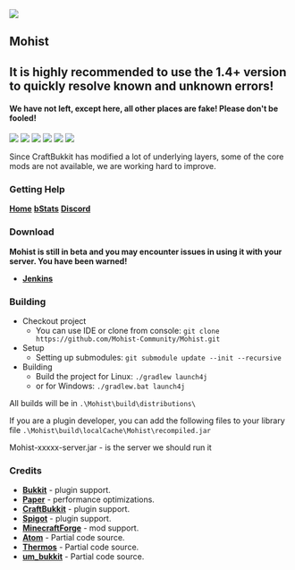 <img src="https://i.loli.net/2019/08/30/btYR9WDxd4XvhH3.png">

## Mohist

## It is highly recommended to use the 1.4+ version to quickly resolve known and unknown errors!
#### We have not left, except here, all other places are fake! Please don't be fooled!

[![](https://ci.codemc.org/buildStatus/icon?job=Mohist-Community%2FMohist-1.12.2)](https://ci.codemc.org/job/Mohist-Community/job/Mohist-1.12.2/)
![](https://img.shields.io/github/stars/Mohist-Community/Mohist.svg?label=Stars)
![](https://img.shields.io/github/license/Mohist-Community/Mohist.svg)
[![](https://img.shields.io/badge/Forge-1.12.2--14.23.5.2847-brightgreen.svg?colorB=26303d)](http://files.minecraftforge.net/maven/net/minecraftforge/forge/index_1.12.2.html)
[![](https://img.shields.io/badge/Paper-1.12.2-brightgreen.svg?colorB=DC3340)](https://papermc.io/downloads#Paper-1.12)
![](https://img.shields.io/badge/Java-8u221-brightgreen.svg?colorB=469C00)

Since CraftBukkit has modified a lot of underlying layers, some of the core mods are not available, we are working hard to improve.

### Getting Help
   [**Home**](https://mohist.red/)
   [**bStats**](https://bstats.org/plugin/bukkit/Mohist)
   [**Discord**](https://discord.gg/JPF68ZM)

### Download
**Mohist is still in beta and you may encounter issues in using it with your server. You have been warned!**
* [**Jenkins**](https://ci.codemc.org/job/Mohist-Community/job/Mohist-1.12.2/)

### Building
* Checkout project
  * You can use IDE or clone from console:
  `git clone https://github.com/Mohist-Community/Mohist.git`
* Setup
  * Setting up submodules:
  `git submodule update --init --recursive`
* Building
  * Build the project for Linux:
  `./gradlew launch4j`
  * or for Windows:
  `./gradlew.bat launch4j `

All builds will be in `.\Mohist\build\distributions\`

If you are a plugin developer, you can add the following files to your library file `.\Mohist\build\localCache\Mohist\recompiled.jar`

Mohist-xxxxx-server.jar - is the server we should run it

### Credits
* [**Bukkit**](https://hub.spigotmc.org/stash/scm/spigot/bukkit.git) - plugin support.
* [**Paper**](https://github.com/PaperMC/Paper.git) - performance optimizations.
* [**CraftBukkit**](https://hub.spigotmc.org/stash/scm/spigot/craftbukkit.git) - plugin support.
* [**Spigot**](https://hub.spigotmc.org/stash/scm/spigot/spigot.git) - plugin support.
* [**MinecraftForge**](https://github.com/MinecraftForge/MinecraftForge.git) - mod support.
* [**Atom**](https://gitlab.com/divinecode/atom/Atom.git) - Partial code source.
* [**Thermos**](https://github.com/CyberdyneCC/Thermos.git) - Partial code source.
* [**um_bukkit**](https://github.com/TechCatOther/um_bukkit.git) - Partial code source.

